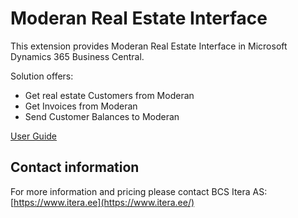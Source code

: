 
# Moderan Real Estate Interface
This extension provides Moderan Real  Estate Interface in Microsoft Dynamics 365 Business Central.

Solution offers:

-   Get real estate Customers from Moderan  
-   Get Invoices from Moderan  
-   Send Customer Balances to Moderan  

[User Guide](https://github.com/bcsitera/bcsitera.github.io/blob/master/apps/moderan/docs/en-US/help.md)

## [](https://github.com/bcsitera/bcsitera.github.io/blob/master/apps/contract-management/docs/en-us/app.md#contact-information)Contact information

For more information and pricing please contact BCS Itera AS:  
[https://www.itera.ee](https://www.itera.ee/)

